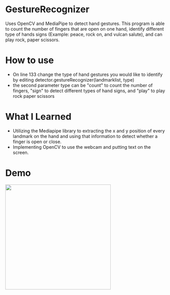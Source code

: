 # GestureRecognizer
Uses OpenCV and MediaPipe to detect hand gestures. This program is able to count the number of fingers that are open on one hand, identify different type of hands signs (Example: peace, rock on, and vulcan salute), and can play rock, paper scissors.

# How to use
- On line 133 change the type of hand gestures you would like to identify by editing detector.gestureRecognizer(landmarklist, type)
- the second parameter type can be "count" to count the number of fingers, "sign" to detect different types of hand signs, and "play" to play rock paper scissors

# What I Learned 
- Utilizing the Mediapipe library to extracting the x and y position of every landmark on the hand and using that information to detect whether a finger is open or close.
- Implementing OpenCV to use the webcam and putting text on the screen.

# Demo
<img src="gifs/sign.gif" height="330"> 
